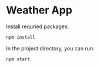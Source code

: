 # Weather App

Install requried packages:

```bash
npm install
```

In the project directory, you can run:

```bash
npm start
```


